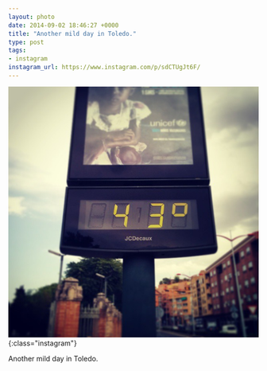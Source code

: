 ```yaml
---
layout: photo
date: 2014-09-02 18:46:27 +0000
title: "Another mild day in Toledo."
type: post
tags:
- instagram
instagram_url: https://www.instagram.com/p/sdCTUgJt6F/
---
```


![Instagram - sdCTUgJt6F](/img/sdCTUgJt6F.jpg){:class="instagram"}

Another mild day in Toledo.
